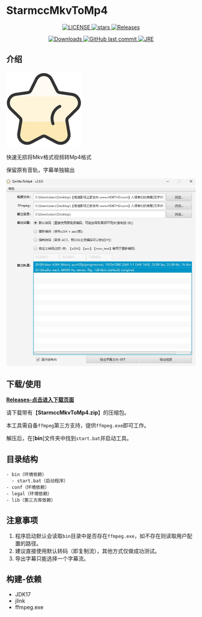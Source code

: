 # StarmccMkvToMp4

<p align="center">
    <a target="_blank" href="https://github.com/starmcc/StarmccMkvToMp4/blob/master/LICENSE">
        <img alt="LICENSE" src="https://img.shields.io/badge/License-MIT-lightgrey"/>
    </a>
    <a target="_blank" href="https://github.com/starmcc/StarmccMkvToMp4">
        <img alt="stars" src="https://img.shields.io/github/stars/starmcc/StarmccMkvToMp4?label=Stars"/>
    </a>
    <a target="_blank" href="https://github.com/starmcc/StarmccMkvToMp4/releases/latest">
        <img alt="Releases" src="https://img.shields.io/github/v/release/starmcc/StarmccMkvToMp4?display_name=tag&label=Latest&color=red"/>
    </a>
</p>
<p align="center">
    <a target="_blank" href="https://github.com/starmcc/StarmccMkvToMp4/releases/latest">
        <img alt="Downloads" src="https://img.shields.io/github/downloads/starmcc/StarmccMkvToMp4/total?label=Downloads"/>
    </a>
    <a target="_blank" href="https://github.com/starmcc/StarmccMkvToMp4/commits/master">
        <img alt="GitHub last commit" src="https://img.shields.io/github/last-commit/starmcc/StarmccMkvToMp4?label=LastCommit">
    </a>
    <a target="_blank" href="https://www.oracle.com/java/technologies/downloads/#jre8-windows">
        <img alt="JRE" src="https://img.shields.io/badge/JVM-1.8(64bit)-8d38dc"/>
    </a>
</p>

## 介绍

![logo](./icon.png)

快速无损将Mkv格式视频转Mp4格式

保留原有音轨，字幕单独输出

![主界面](./desc.png)

## 下载/使用

[**Releases-点击进入下载页面**](https://github.com/starmcc/StarmccMkvToMp4/releases)

请下载带有【**StarmccMkvToMp4.zip**】的压缩包。

本工具需自备`ffmpeg`第三方支持，提供`ffmpeg.exe`即可工作。

解压后，在[**bin**]文件夹中找到`start.bat`并启动工具。

## 目录结构

```
- bin（环境依赖）
  - start.bat（启动程序）
- conf（环境依赖）
- legal（环境依赖）
- lib（第三方库依赖）
```

## 注意事项

1. 程序启动默认会读取`bin`目录中是否存在`ffmpeg.exe`，如不存在则读取用户配置的路径。
2. 建议直接使用默认转码（即复制流），其他方式仅做成功测试。
3. 导出字幕只能选择一个字幕流。

## 构建-依赖

- JDK17
- jlink
- ffmpeg.exe